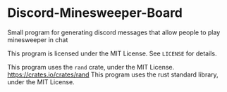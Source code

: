 # Discord-Minesweeper-Board
Small program for generating discord messages that allow people to play minesweeper in chat

This program is licensed under the MIT License.
See `LICENSE` for details.

This program uses the `rand` crate, under the MIT License. <https://crates.io/crates/rand>
This program uses the rust standard library, under the MIT License.

